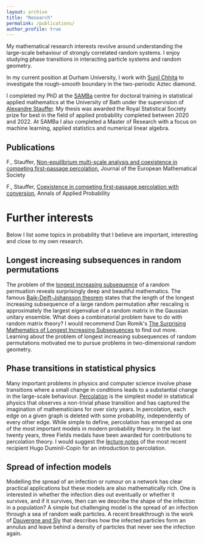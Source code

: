 ```yaml
---
layout: archive
title: "Research"
permalink: /publications/
author_profile: true
---
```


My mathematical research interests revolve around understanding the large-scale behaviour of strongly correlated random systems. I enjoy studying phase transitions in interacting particle systems and random geometry. 

In my current position at Durham University, I work with [Sunil Chhita](https://www.durham.ac.uk/staff/sunil-chhita/) to investigate the rough-smooth boundary in the two-periodic Aztec diamond.

I completed my PhD at the [SAMBa](https://samba.ac.uk/) centre for doctoral training in statistical applied mathematics at the University of Bath under the supervision of [Alexandre Stauffer](https://sites.google.com/site/alexandrestauffer/home). My thesis was awarded the Royal Statistical Society prize for best in the field of applied probability completed between 2020 and 2022. At SAMBa I also completed a Master of Research with a focus on machine learning, applied statistics and numerical linear algebra.

## Publications

F., Stauffer, [Non-equilibrium multi-scale analysis and coexistence in competing first-passage percolation](https://ems.press/journals/jems/articles/8736482), Journal of the European Mathematical Society

F., Stauffer, [Coexistence in competing first-passage percolation with conversion](https://projecteuclid.org/journals/annals-of-applied-probability/volume-32/issue-6/Coexistence-in-competing-first-passage-percolation-with-conversion/10.1214/22-AAP1792.short), Annals of Applied Probability

# Further interests

Below I list some topics in probability that I believe are important, interesting and close to my own research.

## Longest increasing subsequences in random permutations

The problem of the [longest increasing subsequence](https://en.wikipedia.org/wiki/Longest_increasing_subsequence) of a random permuation reveals surprisingly deep and beautiful mathematics. The famous [Baik-Deift-Johansson theorem](https://en.wikipedia.org/wiki/Baik%E2%80%93Deift%E2%80%93Johansson_theorem) states that the length of the longest increasing subsequence of a large random permutation after rescaling is approximately the largest eigenvalue of a random matrix in the Gaussian unitary ensemble. What does a combinatorial problem have to do with random matrix theory? I would recommend Dan Romik's [The Surprising Mathematics of Longest Increasing Subsequences](https://www.cambridge.org/core/books/surprising-mathematics-of-longest-increasing-subsequences/F55A82ACEE3E0F78EE8968D3C42FB45C) to find out more. Learning about the problem of longest increasing subsequences of random permutations motivated me to pursue problems in two-dimensional random geometry.

## Phase transitions in statistical physics

Many important problems in physics and computer science involve phase transitions where a small change in conditions leads to a substantial change in the large-scale behaviour. [Percolation](https://en.wikipedia.org/wiki/Percolation_theory) is the simplest model in statistical physics that observes a non-trivial phase transition and has captured the imagination of mathematicians for over sixty years. In percolation, each edge on a given graph is deleted with some probability, independently of every other edge. While simple to define, percolation has emerged as one of the most important models in modern probability theory. In the last twenty years, three Fields medals have been awarded for contributions to percolation theory. I would suggest the [lecture notes](https://arxiv.org/abs/1712.04651) of the most recent recipient Hugo Duminil-Copin for an introduction to percolation.

## Spread of infection models

Modelling the spread of an infection or rumour on a network has clear practical applications but these models are also mathematically rich. One is interested in whether the infection dies out eventually or whether it survives, and if it survives, then can we describe the shape of the infection in a population? A simple but challenging model is the spread of an infection through a sea of random walk particles. A recent breakthrough is the work of [Dauvergne and Sly](https://arxiv.org/abs/2209.06037) that describes how the infected particles form an annulus and leave behind a density of particles that never see the infection again. 

